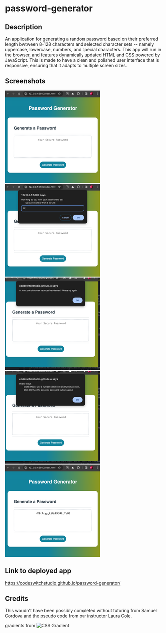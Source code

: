 # password-generator

## Description
An application for generating a random password based on their preferred length bwtween 8-128 characters and selected character sets -- namely uppercase, lowercase, numbers, and special characters. This app will run in the browser, and features dynamically updated HTML and CSS powered by JavaScript. This is made to have a clean and polished user interface that is responsive, ensuring that it adapts to multiple screen sizes.

## Screenshots
![initial screen](./images/Screenshot01.png)
![prompt](./images/Screenshot02.png)
![If wrong input](./images/Screenshot04.png)
![If no character set chosen](./images/Screenshot05.png)
![generated password](./images/Screenshot03.png)


## Link to deployed app
https://codeswitchstudio.github.io/password-generator/


## Credits
This woudn't have been possibly completed without tutoring from Samuel Cordova and the pseudo code from our instructor Laura Cole.

gradients from 
![CSS Gradient](https://cssgradient.io/)
